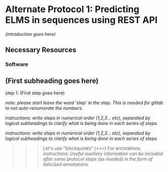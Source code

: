# Alternate Protocol 1: Predicting ELMS in sequences using REST API

*(introduction goes here)*

## Necessary Resources

### Software

## (First subheading goes here)

step 1. (First step goes here)

*note: please start leave the word 'step' in the step. This is needed for
gitlab to not auto-renumerate the numbers.*

*instructions: write steps in numerical order (1,2,3... etc), separated by
logical subheadings to clarify what is being done in each series of steps.*

*instructions: write steps in numerical order (1,2,3... etc), separated by
logical subheadings to clarify what is being done in each series of steps.*

>>> Let's use "blockquotes" (>>>) For annotations.
>>> *instructions: Useful auxiliary information can be included after some
>>> protocol steps (as needed) in the form of italicized annotations.*
